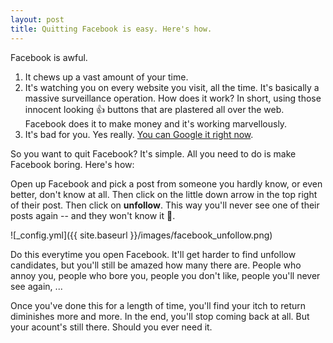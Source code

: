 ```yaml
---
layout: post
title: Quitting Facebook is easy. Here's how.
---
```


Facebook is awful.

1. It chews up a vast amount of your time.
1. It's watching you on every website you visit, all the time. It's basically a massive surveillance operation. How does it work? In short, using those innocent looking 👍 buttons that are plastered all over the web. Facebook does it to make money and it's working marvellously.
1. It's bad for you. Yes really. [You can Google it right now](https://www.google.de/search?q=is+facebook+bad+for+you).

So you want to quit Facebook? It's simple. All you need to do is make Facebook boring. Here's how:

Open up Facebook and pick a post from someone you hardly know, or even better, don't know at all. Then click on the little down arrow in the top right of their post. Then click on **unfollow**. This way you'll never see one of their posts again -- and they won't know it 👻.

![_config.yml]({{ site.baseurl }}/images/facebook_unfollow.png)

Do this everytime you open Facebook. It'll get harder to find unfollow candidates, but you'll still be amazed how many there are. People who annoy you, people who bore you, people you don't like, people you'll never see again, ...

Once you've done this for a length of time, you'll find your itch to return diminishes more and more. In the end, you'll stop coming back at all. But your acount's still there. Should you ever need it.
